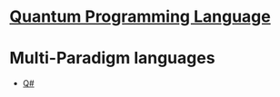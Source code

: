 # [Quantum Programming Language](https://www.quantiki.org/wiki/quantum-programming-language)

# Multi-Paradigm languages

- [Q#](https://docs.microsoft.com/en-us/quantum/?view=qsharp-preview)